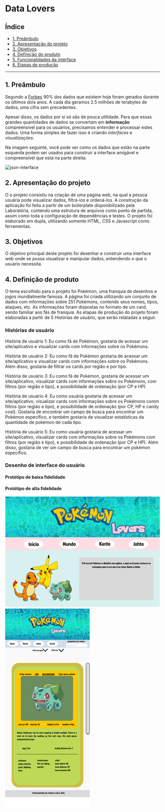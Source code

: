 # Data Lovers

## Índice

* [1. Preâmbulo](#1-preâmbulo)
* [2. Apresentação do projeto](#2-apresentação-do-projeto)
* [3. Objetivos](#3-objetivos)
* [4. Definição do produto](#4-prefinição-do-produto)
* [5. Funcionalidades da interface](#5-funcionalidades-da-interface)
* [6. Etapas de produção](#6-etapas-de-produção)

***

## 1. Preâmbulo

Segundo a
[Forbes](https://www.forbes.com/sites/bernardmarr/2018/05/21/how-much-data-do-we-create-every-day-the-mind-blowing-stats-everyone-should-read)
90% dos dados que existem hoje foram gerados durante os últimos dois anos. A
cada dia geramos 2.5 milhões de terabytes de dados, uma cifra sem precedentes.

Apesar disso, os dados por si só são de pouca utilidade. Para que essas grandes
quantidades de dados se convertam em **informação** compreensível para os
usuários, precisamos entender e processar estes dados. Uma forma simples de
fazer isso é criando _interfaces_ e _visualizações_.

Na imagem seguinte, você pode ver como os dados que estão na parte esquerda
podem ser usados para construir a interface amigável e compreensível que está na
parte direita.

![json-interface](https://lh4.googleusercontent.com/Tn-RPXS26pVvOTdUzRT1KVaJ-_QbFs9SpcGLxSPE43fgbHaXtFgMUInuDt7kV41DkT1j8Tt29V0LxQW7SMtC6digOIhfTXSBKdwI08wUwhD3RAqlwy0hjfmhZ2BFe91mtmCSEqysfgk)

## 2. Apresentação do projeto

O o projeto consistiu na criação de uma página web, na qual a pessoa usuária pode visualizar dados,
filtrá-los e ordená-los. 
A construção da aplicação foi feita a partir de um boilerplate disponibilizado pela Laboratória, 
contendo uma estrutura de arquivos como ponto de partida, assim como toda a configuração de
dependências e testes. 
O projeto foi elaborado em dupla, utilizando somente HTML, CSS e Javascript como ferramentas.

## 3. Objetivos 

O objetivo principal deste projeto foi desenhar e construir uma
interface web onde se possa visualizar e manipular dados, entendendo o que o
usuário necessita.

## 4. Definição de produto
O tema escolhido para o projeto foi Pokémon, uma franquia de desenhos e jogos mundialmente famosa.
A página foi criada utilizando um conjunto de dados com informações sobre 251 Pokémons, contendo
seus nomes, tipos, ataques, etc. 
As informações foram dispostas no formato de um card, sendo familiar aos fãs de franquia.
As etapas de produção do projeto foram elaboradas a partir de 5 Histórias de usuário, que serão relatadas
a seguir.

### Histórias de usuário

História de usuário 1: Eu como fã de Pokémon, gostaria de acessar um site/aplicativo e visualizar cards com informações sobre os Pokémons.

História de usuário 2:  Eu como fã de Pokémon gostaria de acessar um site/aplicativo e visualizar cards com informações sobre os Pokémons. Além disso, gostaria de filtrar os cards por região e por tipo.

História de usuário 3: Eu como fã de Pokémon, gostaria de acessar um site/aplicativo, visualizar cards com informações sobre os Pokémons, com filtros (por região e tipo), e possibilidade de ordenação (por CP e HP)

História de usuário 4: Eu como usuária gostaria de acessar um site/aplicativo, visualizar cards com informações sobre os Pokémons comm filtros (por região e tipo), e possibilidade de ordenação (por CP, HP e candy cost). Gostaria de encontrar um campo de busca para encontrar um Pokémon específico, e também gostaria de visualizar estatísticas da quantidade de pokémon de cada tipo.

História de usuário 5: Eu como usuária gostaria de acessar um site/aplicativo, visualizar cards com informações sobre os Pokémons com filtros (por região e tipo), e possibilidade de ordenação (por CP e HP). Além disso, gostaria de ver um campo de busca para encontrar um pokémon específico.

### Desenho de interface do usuário

#### Protótipo de baixa fidelidade

#### Protótipo de alta fidelidade
![Desktop](prot%C3%B3tipo.png)
![Mobile](prot%C3%B3tipo2.png)



